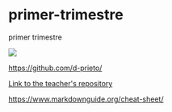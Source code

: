 # primer-trimestre
primer trimestre 


![](https://media.gettyimages.com/photos/the-tools-for-a-batsman-picture-id497203317)

https://github.com/d-prieto/

[Link to the teacher's repository](https://github.com/d-prieto/)


https://www.markdownguide.org/cheat-sheet/

